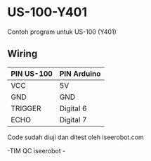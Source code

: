 # US-100-Y401
Contoh program untuk US-100 (Y401)

## Wiring ##
| PIN US-100    | PIN Arduino   |
| ------------- | ------------- |
| VCC           | 5V            |
| GND           | GND           |
| TRIGGER       | Digital 6     |
| ECHO          | Digital 7     |

Code sudah diuji dan ditest oleh iseerobot.com

-TIM QC iseerobot -
